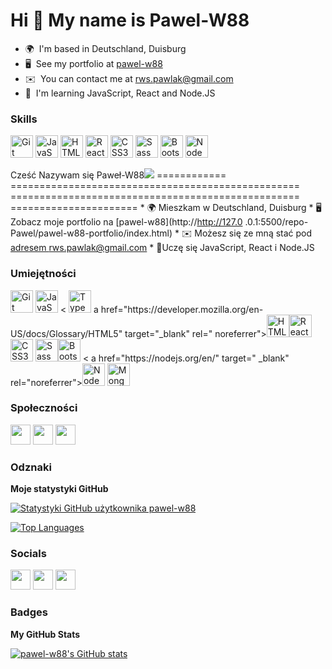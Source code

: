 Hi 👋 My name is Pawel-W88
==========================

* 🌍  I'm based in Deutschland, Duisburg
* 🖥️  See my portfolio at [pawel-w88](http://127.0.0.1:5500/repo-Pawel/pawel-w88-portfolio/index.html)
* ✉️  You can contact me at [rws.pawlak@gmail.com](mailto:rws.pawlak@gmail.com)
* 🧠  I'm learning JavaScript, React and Node.JS

### Skills


<p align="left">
<a href="https://git-scm.com/" target="_blank" rel="noreferrer"><img src="https://raw.githubusercontent.com/danielcranney/readme-generator/main/public/icons/skills/git-colored.svg" width="36" height="36" alt="Git" /></a>
<a href="https://developer.mozilla.org/en-US/docs/Web/JavaScript" target="_blank" rel="noreferrer"><img src="https://raw.githubusercontent.com/danielcranney/readme-generator/main/public/icons/skills/javascript-colored.svg" width="36" height="36" alt="JavaScript" /></a>
<a href="https://developer.mozilla.org/en-US/docs/Glossary/HTML5" target="_blank" rel="noreferrer"><img src="https://raw.githubusercontent.com/danielcranney/readme-generator/main/public/icons/skills/html5-colored.svg" width="36" height="36" alt="HTML5" /></a>
<a href="https://reactjs.org/" target="_blank" rel="noreferrer"><img src="https://raw.githubusercontent.com/danielcranney/readme-generator/main/public/icons/skills/react-colored.svg" width="36" height="36" alt="React" /></a>
<a href="https://www.w3.org/TR/CSS/#css" target="_blank" rel="noreferrer"><img src="https://raw.githubusercontent.com/danielcranney/readme-generator/main/public/icons/skills/css3-colored.svg" width="36" height="36" alt="CSS3" /></a>
<a href="https://sass-lang.com/" target="_blank" rel="noreferrer"><img src="https://raw.githubusercontent.com/danielcranney/readme-generator/main/public/icons/skills/sass-colored.svg" width="36" height="36" alt="Sass" /></a>
<a href="https://getbootstrap.com/" target="_blank" rel="noreferrer"><img src="https://raw.githubusercontent.com/danielcranney/readme-generator/main/public/icons/skills/bootstrap-colored.svg" width="36" height="36" alt="Bootstrap" /></a>
<a href="https://nodejs.org/en/" target="_blank" rel="noreferrer"><img src="https://raw.githubusercontent.com/danielcranney/readme-generator/main/public/icons/skills/nodejs-colored.svg" width="36" height="36" alt="NodeJS" /></a>
</p>

Cześć Nazywam się Paweł-W88![](https://user-images.githubusercontent.com/18350557/176309783-0785949b-9127-417c-8b55-ab5a4333674e.gif) ============ ================================================== ================================================== ====================== * 🌍 Mieszkam w Deutschland, Duisburg * 🖥️ Zobacz moje portfolio na [pawel-w88](http://http://127.0 .0.1:5500/repo-Pawel/pawel-w88-portfolio/index.html)[](http://http://127.0.0.1:5500/repo-Pawel/pawel-w88-portfolio/index.html) * ✉️ Możesz się ze mną stać pod [adresem rws.pawlak@gmail.com](mailto:rws.pawlak@gmail.com)[](mailto:rws.pawlak@gmail.com) * 🧠Uczę się JavaScript, React i Node.JS

### Umiejętności


<p align="left">
<a href="https://git-scm.com/" target="_blank" rel="noreferrer"><img src="https://raw.githubusercontent.com/ danielcranney/readme-generator/main/public/icons/skills/git-colored.svg" width="36" height="36" alt="Git" /></a> <a href="https:
// developer.mozilla.org/en-US/docs/Web/JavaScript" target="_blank" rel="noreferrer"><img src="https://raw.githubusercontent.com/danielcranney/readme-generator/main/ public/icons/skills/javascript-colored.svg" width="36" height="36" alt="JavaScript" /></a> <
<a href="https://www.typescriptlang.org/" target="_blank" rel="noreferrer"><img src="https://raw.githubusercontent.com/danielcranney/readme-generator/main/ public/icons/skills/typescript-colored.svg" width="36" height="36" alt="TypeScript" /></a>
a href="https://developer.mozilla.org/en- US/docs/Glossary/HTML5" target="_blank" rel="
noreferrer"><img src="https://raw.githubusercontent.com/danielcranney/readme-generator/main/public/icons/skills/html5-colored.svg" width="36" height="36" alt= "HTML5" /></a><a href="https://reactjs.org/" target="_blank" rel="noreferrer"><img src="https://raw.githubusercontent.com/danielcranney/readme-generator/main/public/ ikony/umiejętności/react-colored.svg" width="36" height="36" alt="React" /></a>
<a href="https://www.w3.org/TR/CSS/ #css" target="_blank" rel="noreferrer"><img src="https://raw.githubusercontent.com/danielcranney/readme-generator/main/public/icons/skills/css3-colored.svg" szerokość ="36" height="36" alt="CSS3" /></a>
<a href="https://sass-lang.com/" target="_blank" rel="noreferrer"><img src ="https://raw.githubusercontent.
com/danielcranney/readme-generator/main/public/icons/skills/sass-colored.svg" width="36" height="36" alt="Sass" /></a><a href="https://getbootstrap.com/" target="_blank" rel="noreferrer"><img src="https://raw.githubusercontent.com/danielcranney/readme-generator/main/public/ ikony/umiejętności/bootstrap-colored.svg" width="36" height="36" alt="Bootstrap" /></a> <
a href="https://nodejs.org/en/" target=" _blank" rel="noreferrer"><img src="https://raw.githubusercontent.com/danielcranney/readme-generator/main/public/icons/skills/nodejs-colored.svg" width="36" height= "36" alt="NodeJS" /></a>
<a href="https://www.mongodb.com/" target="_blank" rel="noreferrer"><img src="https://raw.githubusercontent.com/danielcranney/readme-generator/main/ public/icons/skills/mongodb-colored.svg" width="36" height="36" alt="MongoDB" /></a>
</p>


### Społeczności

<p align="left"> </p> <a href="https://www.github.com/pawel-w88" target="_blank" rel="noreferrer"><img src="https://raw.githubusercontent.com/danielcranney/readme-generator /main/public/icons/socials/github.svg" width="32" height="32" /></a> <a href="https://www.linkedin.com/in/pawel-wojciechowski- 123977256/" target="_blank" rel="noreferrer"><img src="https://raw.githubusercontent.com/danielcranney/readme-generator/main/public/icons/socials/linkedin.svg" width=" 32" wysokość="32" /></a> <a href="https://www.twitter.com/EkPawlak" target="_blank" rel="noreferrer"><img src="https://raw.githubusercontent.com/danielcranney/readme-generator/main /public/icons/socials/twitter.svg" width="32" height="32" /></a>

### Odznaki

<b>Moje statystyki GitHub</b>

<a href="http://www.github.com/pawel-w88"><img src="https://github-readme-stats.vercel.app/api?username=pawel-w88&show_icons=true&hide=&count_private =true&title_color=0891b2&text_color=ffffff&icon_color=0891b2&bg_color=1c1917&hide_border=true&show_icons=true" alt="Statystyki GitHub użytkownika pawel-w88" /></a>

<a href="https://github.com/pawel-w88" align="left"><img src="https://github-readme-stats.vercel.app/api/top-langs/?username=pawel-w88&langs_count=10&title_color=0891b2&text_color=ffffff&icon_color=0891b2&bg_color=1c1917&hide_border=true&locale=en&custom_title=Top%20%Languages" alt="Top Languages" /></a>
### Socials

<p align="left"> <a href="https://www.github.com/pawel-w88" target="_blank" rel="noreferrer"><img src="https://raw.githubusercontent.com/danielcranney/readme-generator/main/public/icons/socials/github.svg" width="32" height="32" /></a> <a href="https://www.linkedin.com/in/pawel-wojciechowski-123977256/" target="_blank" rel="noreferrer"><img src="https://raw.githubusercontent.com/danielcranney/readme-generator/main/public/icons/socials/linkedin.svg" width="32" height="32" /></a> <a href="https://www.twitter.com/EkPawlak" target="_blank" rel="noreferrer"><img src="https://raw.githubusercontent.com/danielcranney/readme-generator/main/public/icons/socials/twitter.svg" width="32" height="32" /></a></p>

### Badges

<b>My GitHub Stats</b>

<a href="http://www.github.com/pawel-w88"><img src="https://github-readme-stats.vercel.app/api?username=pawel-w88&show_icons=true&hide=&count_private=true&title_color=0891b2&text_color=ffffff&icon_color=0891b2&bg_color=1c1917&hide_border=true&show_icons=true" alt="pawel-w88's GitHub stats" /></a>
